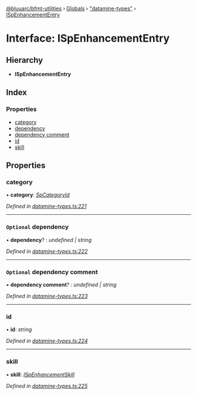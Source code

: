 [@bluuarc/bfmt-utilities](../README.md) › [Globals](../globals.md) › ["datamine-types"](../modules/_datamine_types_.md) › [ISpEnhancementEntry](_datamine_types_.ispenhancemententry.md)

# Interface: ISpEnhancementEntry

## Hierarchy

* **ISpEnhancementEntry**

## Index

### Properties

* [category](_datamine_types_.ispenhancemententry.md#category)
* [dependency](_datamine_types_.ispenhancemententry.md#optional-dependency)
* [dependency comment](_datamine_types_.ispenhancemententry.md#optional-dependency-comment)
* [id](_datamine_types_.ispenhancemententry.md#id)
* [skill](_datamine_types_.ispenhancemententry.md#skill)

## Properties

###  category

• **category**: *[SpCategoryId](../enums/_datamine_types_.spcategoryid.md)*

*Defined in [datamine-types.ts:221](https://github.com/BluuArc/bfmt-utilities/blob/10ddcf7/src/datamine-types.ts#L221)*

___

### `Optional` dependency

• **dependency**? : *undefined | string*

*Defined in [datamine-types.ts:222](https://github.com/BluuArc/bfmt-utilities/blob/10ddcf7/src/datamine-types.ts#L222)*

___

### `Optional` dependency comment

• **dependency comment**? : *undefined | string*

*Defined in [datamine-types.ts:223](https://github.com/BluuArc/bfmt-utilities/blob/10ddcf7/src/datamine-types.ts#L223)*

___

###  id

• **id**: *string*

*Defined in [datamine-types.ts:224](https://github.com/BluuArc/bfmt-utilities/blob/10ddcf7/src/datamine-types.ts#L224)*

___

###  skill

• **skill**: *[ISpEnhancementSkill](_datamine_types_.ispenhancementskill.md)*

*Defined in [datamine-types.ts:225](https://github.com/BluuArc/bfmt-utilities/blob/10ddcf7/src/datamine-types.ts#L225)*
